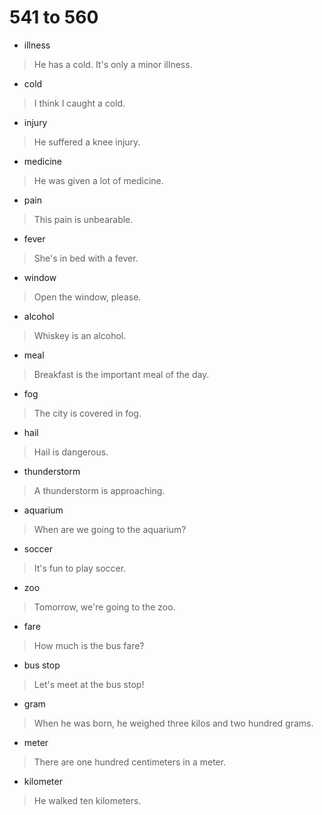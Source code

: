 # 541 to 560
- illness
> He has a cold. It's only a minor illness.
- cold
> I think I caught a cold.
- injury
> He suffered a knee injury.
- medicine
> He was given a lot of medicine.
- pain
> This pain is unbearable.
- fever
> She's in bed with a fever.
- window
> Open the window, please.
- alcohol
> Whiskey is an alcohol.
- meal
> Breakfast is the important meal of the day.
- fog
> The city is covered in fog.
- hail
> Hail is dangerous.
- thunderstorm
> A thunderstorm is approaching.
- aquarium
> When are we going to the aquarium?
- soccer
> It's fun to play soccer.
- zoo
> Tomorrow, we're going to the zoo.
- fare
> How much is the bus fare?
- bus stop
> Let's meet at the bus stop!
- gram
> When he was born, he weighed three kilos and two hundred grams.
- meter
> There are one hundred centimeters in a meter.
- kilometer
> He walked ten kilometers.

